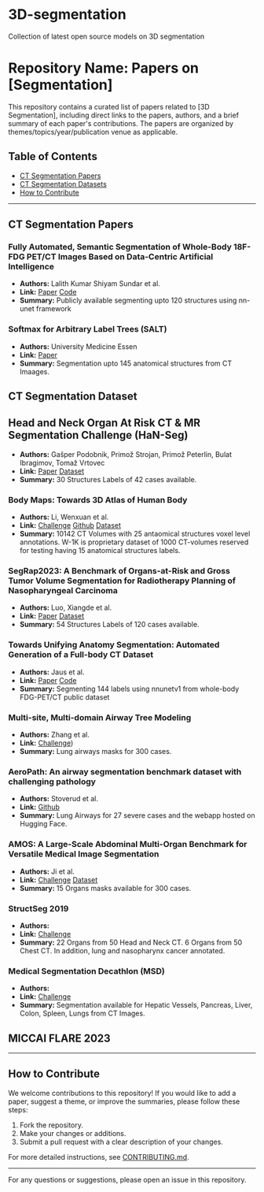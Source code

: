 # 3D-segmentation
Collection of latest open source models on 3D segmentation

# Repository Name: Papers on [Segmentation]

This repository contains a curated list of papers related to [3D Segmentation], including direct links to the papers, authors, and a brief summary of each paper's contributions. The papers are organized by themes/topics/year/publication venue as applicable.

## Table of Contents
- [CT Segmentation Papers](#theme1)
- [CT Segmentation Datasets](#theme2)
- [How to Contribute](#how-to-contribute)

---

## <a name="theme1"></a>CT Segmentation Papers

### Fully Automated, Semantic Segmentation of Whole-Body 18F-FDG PET/CT Images Based on Data-Centric Artificial Intelligence
- **Authors:** Lalith Kumar Shiyam Sundar et al.
- **Link:** [Paper](https://jnm.snmjournals.org/content/63/12/1941) [Code](https://github.com/ENHANCE-PET/MOOSE)
- **Summary:** Publicly available segmenting upto 120 structures using nn-unet framework

### Softmax for Arbitrary Label Trees (SALT)
- **Authors:** University Medicine Essen
- **Link:** [Paper](https://github.com/UMEssen/SALT)
- **Summary:** Segmentation upto 145 anatomical structures from CT Imaages. 

## <a name="theme2"></a>CT Segmentation Dataset

## Head and Neck Organ At Risk CT & MR Segmentation Challenge (HaN-Seg)
- **Authors:** Gašper Podobnik, Primož Strojan, Primož Peterlin, Bulat Ibragimov, Tomaž Vrtovec
- **Link:** [Paper](https://aapm.onlinelibrary.wiley.com/doi/full/10.1002/mp.16197) [Dataset](https://han-seg2023.grand-challenge.org/)
- **Summary:** 30 Structures Labels of 42 cases available. 

### Body Maps: Towards 3D Atlas of Human Body
- **Authors:** Li, Wenxuan et al.
- **Link:** [Challenge](https://codalab.lisn.upsaclay.fr/competitions/16919) [Github](https://github.com/johnson111788/BodyMaps) [Dataset](https://zenodo.org/records/10687640)
- **Summary:** 10142 CT Volumes with 25 antaomical structures voxel level annotations. W-1K is proprietary dataset of 1000 CT-volumes reserved for testing having 15 anatomical structures labels. 

### SegRap2023: A Benchmark of Organs-at-Risk and Gross Tumor Volume Segmentation for Radiotherapy Planning of Nasopharyngeal Carcinoma
- **Authors:** Luo, Xiangde et al. 
- **Link:** [Paper](https://arxiv.org/abs/2312.09576) [Dataset](https://segrap2023.grand-challenge.org/dataset/)
- **Summary:** 54 Structures Labels of 120 cases available. 

### Towards Unifying Anatomy Segmentation: Automated Generation of a Full-body CT Dataset
- **Authors:** Jaus et al. 
- **Link:** [Paper](https://arxiv.org/abs/2307.13375) [Code](https://github.com/alexanderjaus/AtlasDataset.git)
- **Summary:** Segmenting 144 labels using nnunetv1 from whole-body FDG-PET/CT public dataset

### Multi-site, Multi-domain Airway Tree Modeling
- **Authors:** Zhang et al.
- **Link:** [Challenge](https://atm22.grand-challenge.org/dataset/))
- **Summary:** Lung airways masks for 300 cases.

### AeroPath: An airway segmentation benchmark dataset with challenging pathology
- **Authors:** Stoverud et al.
- **Link:** [Github](https://github.com/raidionics/AeroPath)
- **Summary:** Lung Airways for 27 severe cases and the webapp hosted on Hugging Face.

### AMOS: A Large-Scale Abdominal Multi-Organ Benchmark for Versatile Medical Image Segmentation
- **Authors:** Ji et al. 
- **Link:** [Challenge](https://amos22.grand-challenge.org/) [Dataset](https://zenodo.org/records/7155725#.Y0OOCOxBztM)
- **Summary:** 15 Organs masks available for 300 cases.

### StructSeg 2019 
- **Authors:** 
- **Link:** [Challenge](https://structseg2019.grand-challenge.org/)
- **Summary:** 22 Organs from 50 Head and Neck CT. 6 Organs from 50 Chest CT. In addition, lung and nasopharynx cancer annotated.

### Medical Segmentation Decathlon (MSD)
- **Authors:** 
- **Link:** [Challenge](https://decathlon-10.grand-challenge.org/)
- **Summary:** Segmentation available for Hepatic Vessels, Pancreas, Liver, Colon, Spleen, Lungs from CT Images.

## MICCAI FLARE 2023
---

## <a name="how-to-contribute"></a>How to Contribute

We welcome contributions to this repository! If you would like to add a paper, suggest a theme, or improve the summaries, please follow these steps:

1. Fork the repository.
2. Make your changes or additions.
3. Submit a pull request with a clear description of your changes.

For more detailed instructions, see [CONTRIBUTING.md](LINK_TO_YOUR_CONTRIBUTING_GUIDELINES).

---

For any questions or suggestions, please open an issue in this repository.
